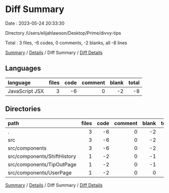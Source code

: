 # Diff Summary

Date : 2023-05-24 20:33:30

Directory /Users/elijahlawson/Desktop/Prime/divvy-tips

Total : 3 files,  -6 codes, 0 comments, -2 blanks, all -8 lines

[Summary](results.md) / [Details](details.md) / Diff Summary / [Diff Details](diff-details.md)

## Languages
| language | files | code | comment | blank | total |
| :--- | ---: | ---: | ---: | ---: | ---: |
| JavaScript JSX | 3 | -6 | 0 | -2 | -8 |

## Directories
| path | files | code | comment | blank | total |
| :--- | ---: | ---: | ---: | ---: | ---: |
| . | 3 | -6 | 0 | -2 | -8 |
| src | 3 | -6 | 0 | -2 | -8 |
| src/components | 3 | -6 | 0 | -2 | -8 |
| src/components/ShiftHistory | 1 | -2 | 0 | -1 | -3 |
| src/components/TipOutPage | 1 | -2 | 0 | -1 | -3 |
| src/components/UserPage | 1 | -2 | 0 | 0 | -2 |

[Summary](results.md) / [Details](details.md) / Diff Summary / [Diff Details](diff-details.md)